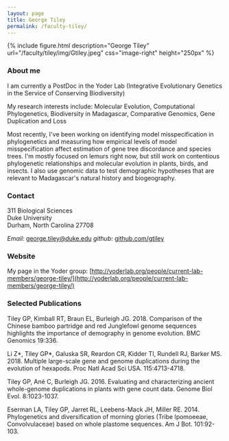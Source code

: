 ```yaml
---
layout: page
title: George Tiley
permalink: /faculty-tiley/
---
```

{% include figure.html description="George Tiley" url="/faculty/tiley/img/Gtiley.jpeg" css="image-right" height="250px" %}


### About me

I am currently a PostDoc in the Yoder Lab (Integrative Evolutionary Genetics in the Service of Conserving Biodiversity)

My research interests include: Molecular Evolution, Computational Phylogenetics, Biodiversity in Madagascar, Comparative
Genomics, Gene Duplication and Loss

Most recently, I've been working on identifying model misspecification in phylogenetics and measuring how empirical levels of model misspecification affect estimation of gene tree discordance and species trees. I'm mostly focused on lemurs right now, but still work on contentious phylogenetic relationships and molecular evolution in plants, birds, and insects. I also use genomic data to test demographic hypotheses that are relevant to Madagascar's natural history and biogeography.

### Contact

311 Biological Sciences <br/>
Duke University <br/>
Durham, North Carolina 27708

_Email:_ [george.tiley@duke.edu](mailto:george.tiley@duke.edu)
_github:_ [github.com/gtiley](https://github.com/gtiley)

### Website

My page in the Yoder group: [http://yoderlab.org/people/current-lab-members/george-tiley/](http://yoderlab.org/people/current-lab-members/george-tiley/)

### Selected Publications

Tiley GP, Kimball RT, Braun EL, Burleigh JG. 2018. Comparison of the Chinese bamboo partridge and red Junglefowl genome sequences highlights the importance of demography in genome evolution. BMC Genomics 19:336.

Li Z*, Tiley GP*, Galuska SR, Reardon CR, Kidder TI, Rundell RJ, Barker MS. 2018. Multiple large-scale gene and genome duplications during the evolution of hexapods. Proc Natl Acad Sci USA. 115:4713-4718.

Tiley GP, Ané C, Burleigh JG. 2016. Evaluating and characterizing ancient whole-genome duplications in plants with gene count data. Genome Biol Evol. 8:1023-1037.

Eserman LA, Tiley GP, Jarret RL, Leebens-Mack JH, Miller RE. 2014. Phylogenetics and diversification of morning glories (Tribe Ipomoeeae, Convolvulaceae) based on whole plastome sequences. Am J Bot. 101:92-103.
